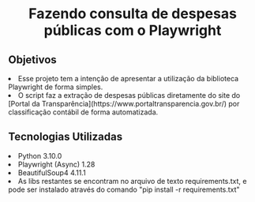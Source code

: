 <h1 align="center"> Fazendo consulta de despesas públicas com o Playwright </h1>

<h2 align="left"> Objetivos </h2>
<p>
 <li>Esse projeto tem a intenção de apresentar a utilização da biblioteca Playwright de forma simples.
 <li>O script faz a extração de despesas públicas diretamente do site do [Portal da Transparência](https://www.portaltransparencia.gov.br/) por classificação contábil de forma automatizada.
</p>

<h2 align="left"> Tecnologias Utilizadas </h2>
<p> 
 <li>Python 3.10.0
 <li>Playwright (Async) 1.28
 <li>BeautifulSoup4 4.11.1
 <li>As libs restantes se encontram no arquivo de texto requirements.txt, e pode ser instalado através do comando "pip install -r requirements.txt"
</p>

